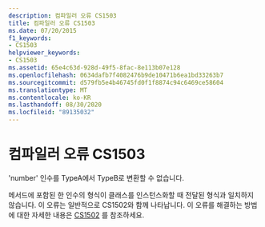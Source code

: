 ```yaml
---
description: 컴파일러 오류 CS1503
title: 컴파일러 오류 CS1503
ms.date: 07/20/2015
f1_keywords:
- CS1503
helpviewer_keywords:
- CS1503
ms.assetid: 65e4c63d-928d-49f5-8fac-8e113b07e128
ms.openlocfilehash: 0634dafb7f4082476b9de10471b6ea1bd33263b7
ms.sourcegitcommit: d579fb5e4b46745fd0f1f8874c94c6469ce58604
ms.translationtype: MT
ms.contentlocale: ko-KR
ms.lasthandoff: 08/30/2020
ms.locfileid: "89135032"
---
```

# <a name="compiler-error-cs1503"></a>컴파일러 오류 CS1503
'number' 인수를 TypeA에서 TypeB로 변환할 수 없습니다.  
  
 메서드에 포함된 한 인수의 형식이 클래스를 인스턴스화할 때 전달된 형식과 일치하지 않습니다. 이 오류는 일반적으로 CS1502와 함께 나타납니다. 이 오류를 해결하는 방법에 대한 자세한 내용은 [CS1502](../language-reference/compiler-messages/cs1502.md) 를 참조하세요.
